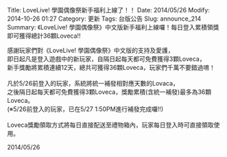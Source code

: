 Title: LoveLive! 學園偶像祭新手福利上線了！！
Date: 2014/05/26
Modify: 2014-10-26 01:27
Category: 更新
Tags: 台版公告
Slug: announce_214
Summary: 《LoveLive! 學園偶像祭》中文版新手福利上線囉！每日登入累積領獎即可獲得總計36顆Loveca!!

<div class="content_news">
<div class="note">
<p>
感謝玩家們對《LoveLive! 學園偶像祭》中文版的支持及愛護，<br />
即日起凡是登入遊戲中的新玩家，自隔日起每天都可免費獲得3顆Loveca，<br />
新手獎勵將累積連續12天，總共可獲得36顆Loveca，玩家們千萬不要錯過唷！<br />
<br />
凡於5/26前登入的玩家，系統將統一補發相對應天數的Lovaca，<br />
之後隔日起每天都可免費獲得3顆Loveca，獎勵累積(含統一補發)最多為36顆Loveca。<br />
(※5/26前登入的玩家，已在5/27 1:50PM進行補發完成囉!!)<br />
<br />
Loveca獎勵領取方式將每日直接配送至禮物箱內，玩家每日登入時可直接領取使用。<br />
</p>
		2014/05/26
		         
</div>
</div>
